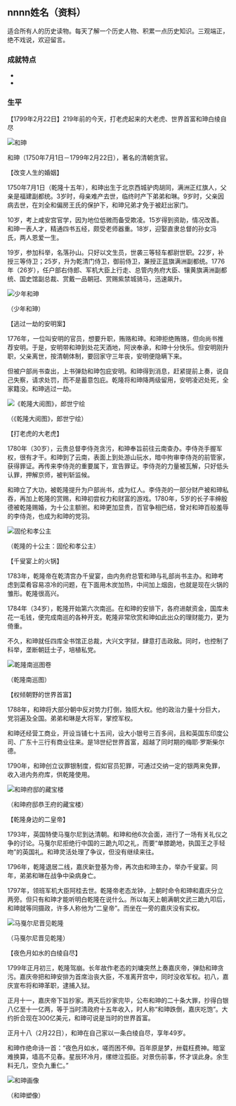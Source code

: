 ## nnnn姓名（资料）

适合所有人的历史读物。每天了解一个历史人物、积累一点历史知识。三观端正，绝不戏说，欢迎留言。  

### 成就特点

- ​
- ​


### 生平

【1799年2月22日】219年前的今天，打老虎起来的大老虎、世界首富和珅白绫自尽

![和珅](和珅.jpg)

和珅（1750年7月1日－1799年2月22日），著名的清朝贪官。

【改变人生的婚姻】

1750年7月1日（乾隆十五年），和珅出生于北京西城驴肉胡同，满洲正红旗人，父亲是福建副都统。3岁时，母亲难产去世，临终时产下弟弟和琳。9岁时，父亲因病去世，在刘全和偏房王氏的保护下，和珅兄弟才免于被赶出家门。

10岁，考上咸安宫官学，因为地位低微而备受欺凌。15岁得到资助，情况改善。和珅一表人才，精通四书五经，颇受老师器重。18岁，迎娶直隶总督的孙女冯氏，两人恩爱一生。

19岁，参加科举，名落孙山。只好以文生员，世袭三等轻车都尉世职。22岁，补授三等侍卫；25岁，升为乾清门侍卫，御前侍卫，兼授正蓝旗满洲副都统。1776年（26岁），任户部右侍郎、军机大臣上行走、总管内务府大臣、镶黄旗满洲副都统、国史馆副总裁、赏戴一品朝冠、赏赐紫禁城骑马，迅速飙升。

![少年和珅](少年和珅.jpg)

（少年和珅）

【逃过一劫的安明案】

1776年，一位叫安明的官员，想要升职，贿赂和珅。和珅拒绝贿赂，但向尚书推荐安明。于是，安明带和珅到处花天酒地，阿谀奉承，和珅十分快乐。但安明刚升职，父亲离世，按清朝体制，要回家守三年丧，安明便隐瞒下来。

但被户部尚书查出，上书弹劾和珅包庇安明。和珅得到消息，赶紧提前上奏，说自己失察，请求处罚，而不是蓄意包庇。乾隆将和珅降两级留用，安明凌迟处死，全家籍没。和珅逃过一劫。

![《乾隆大阅图》，郎世宁绘](《乾隆大阅图》，郎世宁绘.jpg)

（《乾隆大阅图》，郎世宁绘）

【打老虎的大老虎】

1780年（30岁），云贵总督李侍尧贪污，和珅奉旨前往云南查办。李侍尧手握军权，很有才干。和珅到了云南，表面上到处游山玩水，暗中拘审李侍尧的前管家，获得罪证。再传来李侍尧的重要属下，宣告罪证。李侍尧的力量被瓦解，只好低头认罪，押解京师，被判斩监候。

和珅立了大功，被乾隆提升为户部尚书，成为红人。李侍尧的一部分财产被和珅私吞，再加上乾隆的赏赐，和珅初尝权力和财富的游戏。1780年，5岁的长子丰绅殷德被乾隆赐婚，为十公主额驸。和珅更加显贵，百官争相巴结，曾对和珅百般羞辱的李侍尧，也成为和珅的党羽。

![固伦和孝公主](固伦和孝公主.jpg)

（乾隆的十公主：固伦和孝公主）

【千叟宴上的火锅】

1783年，乾隆帝在乾清宫办千叟宴，由内务府总管和珅与礼部尚书主办。和珅考虑到菜肴容易凉冷的问题，在下面用木炭加热，中间加上烟囱，也就是现在火锅的雏形。乾隆很高兴。

1784年（34岁），乾隆开始第六次南巡。在和珅的安排下，各府进献资金，国库未花一毛钱，便完成南巡的各种开支。乾隆非常欣赏和珅如此出众的理财能力，更为倚重。

不久，和珅就任四库全书馆正总裁，大兴文字狱，肆意打击政敌。同时，也控制了科举，垄断朝廷士子，培植私党。

![乾隆南巡图卷](乾隆南巡图卷.jpg)

（乾隆南巡图）

【权倾朝野的世界首富】

1788年，和珅将大部分朝中反对势力打倒，独揽大权。他的政治力量十分巨大，党羽遍及全国。弟弟和琳是大将军，掌控军权。

和珅还经营工商业，开设当铺七十五间，设大小银号三百多间，且和英国东印度公司、广东十三行有商业往来。是18世纪世界首富，超越了同时期的梅耶·罗斯柴尔德。

1790年，和珅创立议罪银制度，假如官员犯罪，可通过交纳一定的银两来免罪，收入进内务府库，供乾隆使用。

![和珅府邸的藏宝楼](和珅府邸的藏宝楼.JPG)

（和珅府邸恭王府的藏宝楼）

【乾隆身边的二皇帝】

1793年，英国特使马戛尔尼到达清朝。和珅和他6次会面，进行了一场有关礼仪之争的讨论。马戛尔尼拒绝行中国的三跪九叩之礼，而要“单膝跪地，执国王之手轻吻”的英国礼。和珅灵活处理了争议，但没有继续来往。

1796年，乾隆退居二线，嘉庆新登基为帝，再次由和珅主办，举办千叟宴。同年，弟弟和琳在战争中染病身亡。

1797年，领班军机大臣阿桂去世。乾隆帝老态龙钟，上朝时命令和珅和嘉庆分立两旁。但只有和珅才能听明白乾隆在说什么。所以每天上朝满朝文武三跪九叩后，和珅就等同摄政，许多人称他为“二皇帝”。而坐在一旁的嘉庆没有实权。

![马戛尔尼晋见乾隆](马戛尔尼晋见乾隆.jpg)

（马戛尔尼晋见乾隆）

【夜色月如水的白绫自尽】

1799年正月初三，乾隆驾崩。长年故作老态的刘墉突然上奏嘉庆帝，弹劾和珅贪污。嘉庆帝把和珅安排为首席治丧大臣，不准离开宫中，同时没收军权。初八，嘉庆宣布将和珅革职，逮捕入狱。

正月十一，嘉庆帝下旨抄家。两天后抄家完毕，公布和珅的二十条大罪，抄得白银八亿至十一亿两，等于当时清政府十五年收入，时人称“和珅跌倒，嘉庆吃饱”。大约折合现在300亿美元，和珅可说是当时的世界首富。

正月十八（2月22日），和珅在自己家以一条白绫自尽，享年49岁。

和珅作绝命诗一首：“夜色月如水，嗟而困不伸。百年原是梦，卅载枉费神。暗室难换算，墙高不见春。星辰环冷月，缧绁泣孤臣。对景伤前事，怀才误此身。余生料无几，空负九重仁。”

![和珅画像](和珅画像.jpg)

（和珅塑像）




